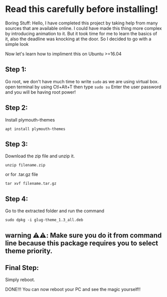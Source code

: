# Read this carefully before installing!
Boring Stuff:
Hello, I have completed this project by taking help from many sources that are available online.
I could have made this thing more complex by introducing animation to it. But it took time for me to learn the basics of it, also the deadline was knocking at the door. So I decided to go with a simple look

Now let's learn how to impliment this on Ubuntu >=16.04

## Step 1:
Go root, we don't have much time to write `sudo` as we are using virtual box.
open terminal by using Ctl+Alt+T then type `sudo su`
Enter the user password and you will be having root power!
## Step 2:
Install plymouth-themes

```
apt install plymouth-themes
```
## Step 3:
Download the zip file and unzip it.
```
unzip filename.zip
```
or for .tar.gz file
```
tar xvf filename.tar.gz
```


## Step 4:
Go to the extracted folder and run the command
```
sudo dpkg -i glug-theme_1.3_all.deb
```
## warning ⚠️⚠️: Make sure you do it from command line because this package requires you to select theme priority.
## Final Step:

Simply reboot.

DONE!!! You can now reboot your PC and see the magic yourself!!

